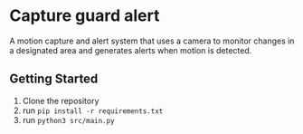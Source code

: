 # Capture guard alert

A motion capture and alert system that uses a camera to monitor changes in a designated area and generates alerts when motion is detected.

## Getting Started

1. Clone the repository
2. run `pip install -r requirements.txt`
3. run `python3 src/main.py` 
